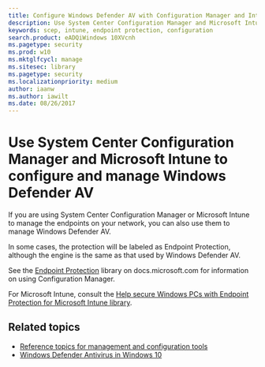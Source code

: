 ```yaml
---
title: Configure Windows Defender AV with Configuration Manager and Intune
description: Use System Center Configuration Manager and Microsoft Intune to configure Windows Defender AV and Endpoint Protection
keywords: scep, intune, endpoint protection, configuration
search.product: eADQiWindows 10XVcnh
ms.pagetype: security
ms.prod: w10
ms.mktglfcycl: manage
ms.sitesec: library
ms.pagetype: security
ms.localizationpriority: medium
author: iaanw
ms.author: iawilt
ms.date: 08/26/2017
---
```


# Use System Center Configuration Manager and Microsoft Intune to configure and manage Windows Defender AV

If you are using System Center Configuration Manager or Microsoft Intune to manage the endpoints on your network, you can also use them to manage Windows Defender AV.

In some cases, the protection will be labeled as Endpoint Protection, although the engine is the same as that used by Windows Defender AV.

See the [Endpoint Protection](https://docs.microsoft.com/en-us/sccm/protect/deploy-use/endpoint-protection) library on docs.microsoft.com for information on using Configuration Manager.

For Microsoft Intune, consult the [Help secure Windows PCs with Endpoint Protection for Microsoft Intune library](https://docs.microsoft.com/en-us/intune/deploy-use/help-secure-windows-pcs-with-endpoint-protection-for-microsoft-intune).


## Related topics

- [Reference topics for management and configuration tools](configuration-management-reference-windows-defender-antivirus.md)
- [Windows Defender Antivirus in Windows 10](windows-defender-antivirus-in-windows-10.md)